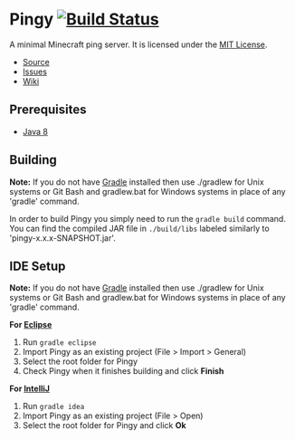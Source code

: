 # Pingy [![Build Status](https://travis-ci.org/LanternPowered/Pingy.svg?branch=master)](https://travis-ci.org/LanternPowered/Pingy)

A minimal Minecraft ping server. It is licensed under the [MIT License].

* [Source]
* [Issues]
* [Wiki]

## Prerequisites
* [Java 8]

## Building
__Note:__ If you do not have [Gradle] installed then use ./gradlew for Unix systems or Git Bash and gradlew.bat for Windows systems in place of any 'gradle' command.

In order to build Pingy you simply need to run the `gradle build` command. You can find the compiled JAR file in `./build/libs` labeled similarly to 'pingy-x.x.x-SNAPSHOT.jar'.

## IDE Setup
__Note:__ If you do not have [Gradle] installed then use ./gradlew for Unix systems or Git Bash and gradlew.bat for Windows systems in place of any 'gradle' command.

__For [Eclipse]__
  1. Run `gradle eclipse`
  2. Import Pingy as an existing project (File > Import > General)
  3. Select the root folder for Pingy
  4. Check Pingy when it finishes building and click **Finish**

__For [IntelliJ]__
  1. Run `gradle idea`
  2. Import Pingy as an existing project (File > Open)
  3. Select the root folder for Pingy and click **Ok**

[Eclipse]: https://eclipse.org/
[Gradle]: https://www.gradle.org/
[IntelliJ]: http://www.jetbrains.com/idea/
[Source]: https://github.com/LanternPowered/Pingy
[Java 8]: http://www.oracle.com/technetwork/java/javase/downloads/jdk8-downloads-2133151.html
[Issues]: https://github.com/LanternPowered/Pingy/Issues
[Wiki]: https://github.com/LanternPowered/Pingy/Wiki
[MIT License]: https://www.tldrlegal.com/license/mit-license
